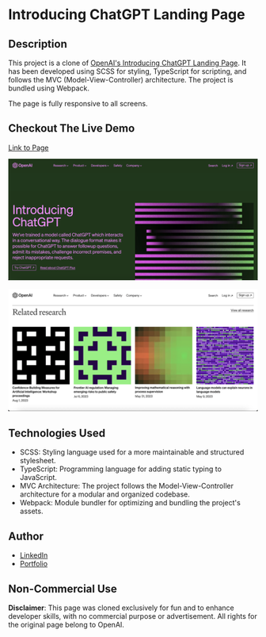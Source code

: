 # Introducing ChatGPT Landing Page

## Description

This project is a clone of [OpenAI's Introducing ChatGPT Landing Page](https://openai.com/blog/chatgpt). It has been developed using SCSS for styling, TypeScript for scripting, and follows the MVC (Model-View-Controller) architecture. The project is bundled using Webpack.

The page is fully responsive to all screens.

## Checkout The Live Demo

[Link to Page](https://introducing-chatgpt-clone.netlify.app/)

![Introducing ChatGPT Landing Page - Desktop](https://raw.githubusercontent.com/Peac-h/introducing_chatgpt_landing_page/main/Screenshot%202023-12-17%20at%205.52.46%20AM.png)

![Introducing ChatGPT Landing Page - Desktop](https://raw.githubusercontent.com/Peac-h/introducing_chatgpt_landing_page/main/Screenshot%202023-12-17%20at%205.53.05%20AM.png)

## Technologies Used

- SCSS: Styling language used for a more maintainable and structured stylesheet.
- TypeScript: Programming language for adding static typing to JavaScript.
- MVC Architecture: The project follows the Model-View-Controller architecture for a modular and organized codebase.
- Webpack: Module bundler for optimizing and bundling the project's assets.

## Author

- [LinkedIn](https://www.linkedin.com/in/tamta-lomidze-b336b9266/)
- [Portfolio](https://peachportfolio.com/)

## Non-Commercial Use

**Disclaimer**: This page was cloned exclusively for fun and to enhance developer skills, with no commercial purpose or advertisement. All rights for the original page belong to OpenAI.
